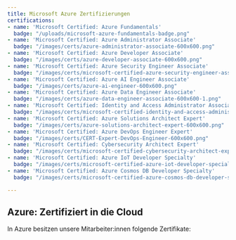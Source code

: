 ```yaml
---
title: Microsoft Azure Zertifizierungen
certifications:
- name: 'Microsoft Certified: Azure Fundamentals'
  badge: "/uploads/microsoft-azure-fundamentals-badge.png"
- name: 'Microsoft Certified: Azure Administrator Associate'
  badge: "/images/certs/azure-administrator-associate-600x600.png"
- name: 'Microsoft Certified: Azure Developer Associate'
  badge: "/images/certs/azure-developer-associate-600x600.png"
- name: 'Microsoft Certified: Azure Security Engineer Associate'
  badge: "/images/certs/microsoft-certified-azure-security-engineer-associate.png"
- name: 'Microsoft Certified: Azure AI Engineer Associate'
  badge: "/images/certs/azure-ai-engineer-600x600.png"
- name: 'Microsoft Certified: Azure Data Engineer Associate'
  badge: "/images/certs/azure-data-engineer-associate-600x600-1.png"
- name: 'Microsoft Certified: Identity and Access Administrator Associate'
  badge: "/images/certs/microsoft-certified-identity-and-access-administrator-associate-600x600.png"
- name: 'Microsoft Certified: Azure Solutions Architect Expert'
  badge: "/images/certs/azure-solutions-architect-expert-600x600.png"
- name: 'Microsoft Certified: Azure DevOps Engineer Expert'
  badge: "/images/certs/CERT-Expert-DevOps-Engineer-600x600.png"
- name: 'Microsoft Certified: Cybersecurity Architect Expert'
  badge: "/images/certs/microsoft-certified-cybersecurity-architect-expert.png"
- name: 'Microsoft Certified: Azure IoT Developer Specialty'
  badge: "/images/certs/microsoft-certified-azure-iot-developer-specialty-600x600.png"
- name: 'Microsoft Certified: Azure Cosmos DB Developer Specialty'
  badge: "/images/certs/microsoft-certified-azure-cosmos-db-developer-specialty.png"

---
```

## Azure: Zertifiziert in die Cloud

In Azure besitzen unsere Mitarbeiter:innen folgende Zertifikate: